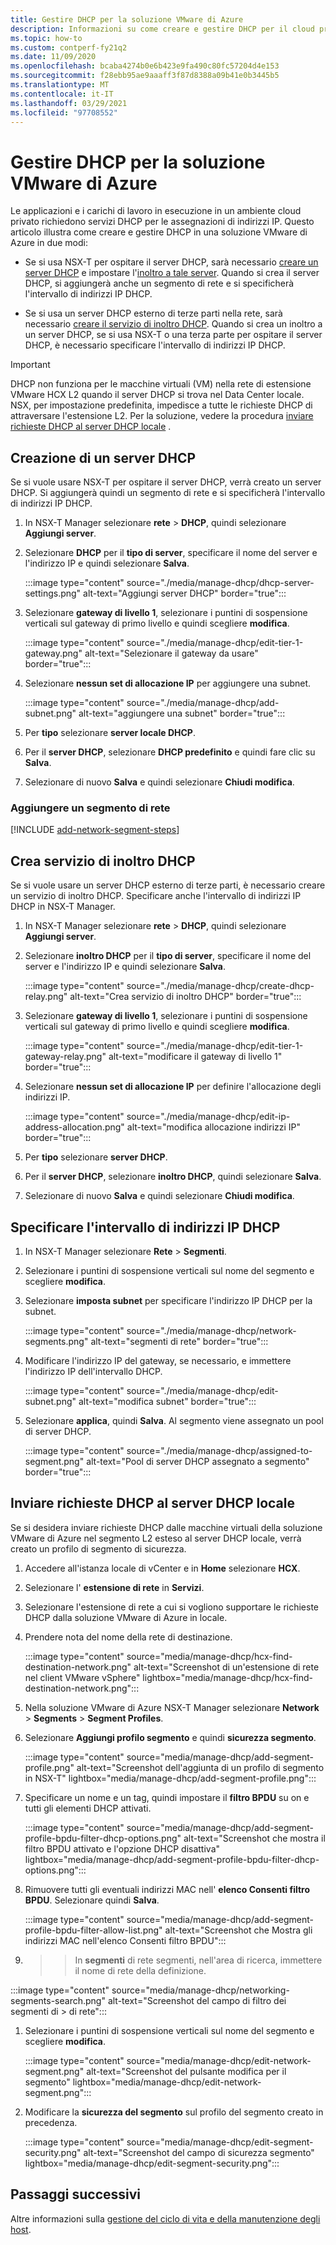 ```yaml
---
title: Gestire DHCP per la soluzione VMware di Azure
description: Informazioni su come creare e gestire DHCP per il cloud privato della soluzione VMware di Azure.
ms.topic: how-to
ms.custom: contperf-fy21q2
ms.date: 11/09/2020
ms.openlocfilehash: bcaba4274b0e6b423e9fa490c80fc57204d4e153
ms.sourcegitcommit: f28ebb95ae9aaaff3f87d8388a09b41e0b3445b5
ms.translationtype: MT
ms.contentlocale: it-IT
ms.lasthandoff: 03/29/2021
ms.locfileid: "97708552"
---
```

# <a name="manage-dhcp-for-azure-vmware-solution"></a>Gestire DHCP per la soluzione VMware di Azure

Le applicazioni e i carichi di lavoro in esecuzione in un ambiente cloud privato richiedono servizi DHCP per le assegnazioni di indirizzi IP.  Questo articolo illustra come creare e gestire DHCP in una soluzione VMware di Azure in due modi:

- Se si usa NSX-T per ospitare il server DHCP, sarà necessario [creare un server DHCP](#create-a-dhcp-server) e impostare l'[inoltro a tale server](#create-dhcp-relay-service). Quando si crea il server DHCP, si aggiungerà anche un segmento di rete e si specificherà l'intervallo di indirizzi IP DHCP.   

- Se si usa un server DHCP esterno di terze parti nella rete, sarà necessario [creare il servizio di inoltro DHCP](#create-dhcp-relay-service). Quando si crea un inoltro a un server DHCP, se si usa NSX-T o una terza parte per ospitare il server DHCP, è necessario specificare l'intervallo di indirizzi IP DHCP.

>[!IMPORTANT]
>DHCP non funziona per le macchine virtuali (VM) nella rete di estensione VMware HCX L2 quando il server DHCP si trova nel Data Center locale.  NSX, per impostazione predefinita, impedisce a tutte le richieste DHCP di attraversare l'estensione L2. Per la soluzione, vedere la procedura [inviare richieste DHCP al server DHCP locale](#send-dhcp-requests-to-the-on-premises-dhcp-server) .


## <a name="create-a-dhcp-server"></a>Creazione di un server DHCP

Se si vuole usare NSX-T per ospitare il server DHCP, verrà creato un server DHCP. Si aggiungerà quindi un segmento di rete e si specificherà l'intervallo di indirizzi IP DHCP.

1. In NSX-T Manager selezionare **rete**  >  **DHCP**, quindi selezionare **Aggiungi server**.

1. Selezionare **DHCP** per il **tipo di server**, specificare il nome del server e l'indirizzo IP e quindi selezionare **Salva**.

   :::image type="content" source="./media/manage-dhcp/dhcp-server-settings.png" alt-text="Aggiungi server DHCP" border="true":::

1. Selezionare **gateway di livello 1**, selezionare i puntini di sospensione verticali sul gateway di primo livello e quindi scegliere **modifica**.

   :::image type="content" source="./media/manage-dhcp/edit-tier-1-gateway.png" alt-text="Selezionare il gateway da usare" border="true":::

1. Selezionare **nessun set di allocazione IP** per aggiungere una subnet.

   :::image type="content" source="./media/manage-dhcp/add-subnet.png" alt-text="aggiungere una subnet" border="true":::

1. Per **tipo** selezionare **server locale DHCP**. 
   
1. Per il **server DHCP**, selezionare **DHCP predefinito** e quindi fare clic su **Salva**.

1. Selezionare di nuovo **Salva** e quindi selezionare **Chiudi modifica**.

### <a name="add-a-network-segment"></a>Aggiungere un segmento di rete

[!INCLUDE [add-network-segment-steps](includes/add-network-segment-steps.md)]


## <a name="create-dhcp-relay-service"></a>Crea servizio di inoltro DHCP

Se si vuole usare un server DHCP esterno di terze parti, è necessario creare un servizio di inoltro DHCP. Specificare anche l'intervallo di indirizzi IP DHCP in NSX-T Manager. 

1. In NSX-T Manager selezionare **rete**  >  **DHCP**, quindi selezionare **Aggiungi server**.

1. Selezionare **inoltro DHCP** per il **tipo di server**, specificare il nome del server e l'indirizzo IP e quindi selezionare **Salva**.

   :::image type="content" source="./media/manage-dhcp/create-dhcp-relay.png" alt-text="Crea servizio di inoltro DHCP" border="true":::

1. Selezionare **gateway di livello 1**, selezionare i puntini di sospensione verticali sul gateway di primo livello e quindi scegliere **modifica**.

   :::image type="content" source="./media/manage-dhcp/edit-tier-1-gateway-relay.png" alt-text="modificare il gateway di livello 1" border="true":::

1. Selezionare **nessun set di allocazione IP** per definire l'allocazione degli indirizzi IP.

   :::image type="content" source="./media/manage-dhcp/edit-ip-address-allocation.png" alt-text="modifica allocazione indirizzi IP" border="true":::

1. Per **tipo** selezionare **server DHCP**. 
   
1. Per il **server DHCP**, selezionare **inoltro DHCP**, quindi selezionare **Salva**.

1. Selezionare di nuovo **Salva** e quindi selezionare **Chiudi modifica**.


## <a name="specify-the-dhcp-ip-address-range"></a>Specificare l'intervallo di indirizzi IP DHCP

1. In NSX-T Manager selezionare **Rete** > **Segmenti**. 
   
1. Selezionare i puntini di sospensione verticali sul nome del segmento e scegliere **modifica**.
   
1. Selezionare **imposta subnet** per specificare l'indirizzo IP DHCP per la subnet. 
   
   :::image type="content" source="./media/manage-dhcp/network-segments.png" alt-text="segmenti di rete" border="true":::
      
1. Modificare l'indirizzo IP del gateway, se necessario, e immettere l'indirizzo IP dell'intervallo DHCP. 
      
   :::image type="content" source="./media/manage-dhcp/edit-subnet.png" alt-text="modifica subnet" border="true":::
      
1. Selezionare **applica**, quindi **Salva**. Al segmento viene assegnato un pool di server DHCP.
      
   :::image type="content" source="./media/manage-dhcp/assigned-to-segment.png" alt-text="Pool di server DHCP assegnato a segmento" border="true":::


## <a name="send-dhcp-requests-to-the-on-premises-dhcp-server"></a>Inviare richieste DHCP al server DHCP locale

Se si desidera inviare richieste DHCP dalle macchine virtuali della soluzione VMware di Azure nel segmento L2 esteso al server DHCP locale, verrà creato un profilo di segmento di sicurezza. 

1. Accedere all'istanza locale di vCenter e in **Home** selezionare **HCX**.

1. Selezionare l' **estensione di rete** in **Servizi**.

1. Selezionare l'estensione di rete a cui si vogliono supportare le richieste DHCP dalla soluzione VMware di Azure in locale. 

1. Prendere nota del nome della rete di destinazione.  

   :::image type="content" source="media/manage-dhcp/hcx-find-destination-network.png" alt-text="Screenshot di un'estensione di rete nel client VMware vSphere" lightbox="media/manage-dhcp/hcx-find-destination-network.png":::

1. Nella soluzione VMware di Azure NSX-T Manager selezionare **Network**  >  **Segments**  >  **Segment Profiles**. 

1. Selezionare **Aggiungi profilo segmento** e quindi **sicurezza segmento**.

   :::image type="content" source="media/manage-dhcp/add-segment-profile.png" alt-text="Screenshot dell'aggiunta di un profilo di segmento in NSX-T" lightbox="media/manage-dhcp/add-segment-profile.png":::

1. Specificare un nome e un tag, quindi impostare il **filtro BPDU** su on e tutti gli elementi DHCP attivati.

   :::image type="content" source="media/manage-dhcp/add-segment-profile-bpdu-filter-dhcp-options.png" alt-text="Screenshot che mostra il filtro BPDU attivato e l'opzione DHCP disattiva" lightbox="media/manage-dhcp/add-segment-profile-bpdu-filter-dhcp-options.png":::

1. Rimuovere tutti gli eventuali indirizzi MAC nell' **elenco Consenti filtro BPDU**.  Selezionare quindi **Salva**.

   :::image type="content" source="media/manage-dhcp/add-segment-profile-bpdu-filter-allow-list.png" alt-text="Screenshot che Mostra gli indirizzi MAC nell'elenco Consenti filtro BPDU":::

1.   >    >  In **segmenti** di rete segmenti, nell'area di ricerca, immettere il nome di rete della definizione.

   :::image type="content" source="media/manage-dhcp/networking-segments-search.png" alt-text="Screenshot del campo di filtro dei segmenti di > di rete":::

1. Selezionare i puntini di sospensione verticali sul nome del segmento e scegliere **modifica**.

   :::image type="content" source="media/manage-dhcp/edit-network-segment.png" alt-text="Screenshot del pulsante modifica per il segmento" lightbox="media/manage-dhcp/edit-network-segment.png":::

1. Modificare la **sicurezza del segmento** sul profilo del segmento creato in precedenza.

   :::image type="content" source="media/manage-dhcp/edit-segment-security.png" alt-text="Screenshot del campo di sicurezza segmento" lightbox="media/manage-dhcp/edit-segment-security.png":::

## <a name="next-steps"></a>Passaggi successivi

Altre informazioni sulla [gestione del ciclo di vita e della manutenzione degli host](concepts-private-clouds-clusters.md#host-maintenance-and-lifecycle-management).